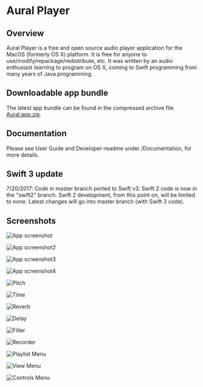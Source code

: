 # Aural Player

## Overview

Aural Player is a free and open source audio player application for the MacOS (formerly OS X) platform. It is free for anyone to use/modify/repackage/redistribute, etc. It was written by an audio enthusiast learning to program on OS X, coming to Swift programming from many years of Java programming.

## Downloadable app bundle

The latest app bundle can be found in the compressed archive file [Aural.app.zip](https://github.com/maculateConception/aural-player/raw/master/Aural.app.zip).

## Documentation

Please see User Guide and Developer-readme under /Documentation, for more details.

## Swift 3 update

7/20/2017: Code in master branch ported to Swift v3. Swift 2 code is now in the "swift2" branch. Swift 2 development, from this point on, will be limited to none. Latest changes will go into master branch (with Swift 3 code).

## Screenshots

![App screenshot](/Documentation/Screenshots/Aural.png?raw=true "App screenshot")

![App screenshot2](/Documentation/Screenshots/Aural-playlistOnly.png?raw=true "App screenshot2")

![App screenshot3](/Documentation/Screenshots/Aural-effectsOnly.png?raw=true "App screenshot3")

![App screenshot4](/Documentation/Screenshots/Aural-compact.png?raw=true "App screenshot4")

![Pitch](/Documentation/Screenshots/Pitch.png?raw=true "Pitch Shift")

![Time](/Documentation/Screenshots/Time.png?raw=true "Time Stretch")

![Reverb](/Documentation/Screenshots/Reverb.png?raw=true "Reverb")

![Delay](/Documentation/Screenshots/Delay.png?raw=true "Delay")

![Filter](/Documentation/Screenshots/Filter.png?raw=true "Filter")

![Recorder](/Documentation/Screenshots/Recorder.png?raw=true "Recorder")

![Playlist Menu](/Documentation/Screenshots/PlaylistMenu.png?raw=true "Playlist Menu")

![View Menu](/Documentation/Screenshots/ViewMenu.png?raw=true "View Menu")

![Controls Menu](/Documentation/Screenshots/ControlsMenu.png?raw=true "Controls Menu")
